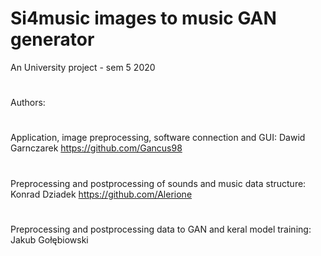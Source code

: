<h1> Si4music images to music GAN generator </h1>
An University project - sem 5 2020

#
Authors:
#
Application, image preprocessing, software connection and GUI: Dawid Garnczarek https://github.com/Gancus98
#
Preprocessing and postprocessing of sounds and music data structure: Konrad Dziadek https://github.com/Alerione
#
Preprocessing and postprocessing data to GAN and keral model training: Jakub Gołębiowski

